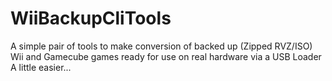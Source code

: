 # WiiBackupCliTools
A simple pair of tools to make conversion of backed up (Zipped RVZ/ISO) Wii and Gamecube games ready for use on real hardware via a USB Loader A little easier...
